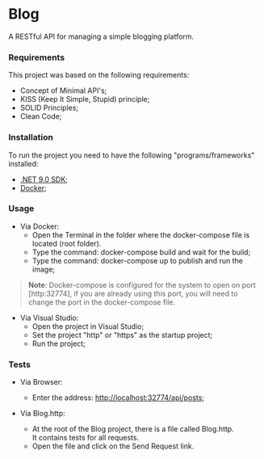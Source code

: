 # Blog
A RESTful API for managing a simple blogging platform.  

### Requirements
This project was based on the following requirements:
- Concept of Minimal API's;
- KISS (Keep It Simple, Stupid) principle;
- SOLID Principles;
- Clean Code;


### Installation

To run the project you need to have the following "programs/frameworks" installed:
- [.NET 9.0 SDK](https://dotnet.microsoft.com/download);
- [Docker](https://docs.docker.com/engine/install/);

### Usage
- Via Docker:
  - Open the Terminal in the folder where the docker-compose file is located (root folder).
  - Type the command: docker-compose build and wait for the build;
  - Type the command: docker-compose up to publish and run the image; 
  
>__Note__:
Docker-compose is configured for the system to open on port [http:32774], if you are already using this port, you will need to change the port in the docker-compose file.

- Via Visual Studio:
  - Open the project in Visual Studio;
  - Set the project "http" or "https" as the startup project;
  - Run the project;

### Tests
- Via Browser:
  - Enter the address: [http://localhost:32774/api/posts](http://localhost:32774/api/posts);
  
- Via Blog.http:
  - At the root of the Blog project, there is a file called Blog.http.  
  It contains tests for all requests.
  - Open the file and click on the Send Request link.